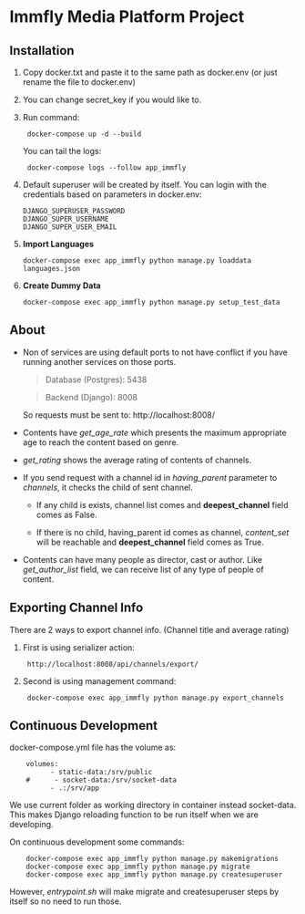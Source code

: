 # Immfly Media Platform Project

## Installation

1. Copy docker.txt and paste it to the same path as docker.env (or just rename the file to docker.env)
2. You can change secret_key if you would like to.
3. Run command:

        docker-compose up -d --build

   You can tail the logs:

        docker-compose logs --follow app_immfly

4. Default superuser will be created by itself. You can login with the credentials based on parameters in docker.env:

       DJANGO_SUPERUSER_PASSWORD
       DJANGO_SUPER_USERNAME
       DJANGO_SUPER_USER_EMAIL

5. **Import Languages**

       docker-compose exec app_immfly python manage.py loaddata languages.json

6. **Create Dummy Data**

       docker-compose exec app_immfly python manage.py setup_test_data

## About

- Non of services are using default ports to not have conflict if you have running another services on those ports.

  > Database (Postgres): 5438

  > Backend (Django): 8008

  So requests must be sent to: http://localhost:8008/

- Contents have *get_age_rate* which presents the maximum appropriate age to reach the content based on genre.

- *get_rating* shows the average rating of contents of channels.

- If you send request with a channel id in *having_parent* parameter to *channels*, it checks the child of sent channel.

    - If any child is exists, channel list comes and **deepest_channel** field comes as False.

    - If there is no child, having_parent id comes as channel, *content_set* will be reachable and **deepest_channel**
      field comes as True.

- Contents can have many people as director, cast or author. Like *get_author_list* field, we can receive list of any
  type of people of content.

## Exporting Channel Info

There are 2 ways to export channel info. (Channel title and average rating) 

1. First is using serializer action:

        http://localhost:8008/api/channels/export/

2. Second is using management command:

        docker-compose exec app_immfly python manage.py export_channels

## Continuous Development

docker-compose.yml file has the volume as:

        volumes:
              - static-data:/srv/public
        #      - socket-data:/srv/socket-data
              - .:/srv/app

We use current folder as working directory in container instead socket-data. This makes Django reloading function to be
run itself when we are developing.

On continuous development some commands:

        docker-compose exec app_immfly python manage.py makemigrations
        docker-compose exec app_immfly python manage.py migrate
        docker-compose exec app_immfly python manage.py createsuperuser

However, *entrypoint.sh* will make migrate and createsuperuser steps by itself so no need to run those.

